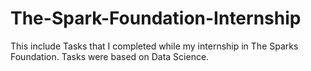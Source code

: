 # The-Spark-Foundation-Internship
This include Tasks that I completed while my internship in The Sparks Foundation. Tasks were based on Data Science.
